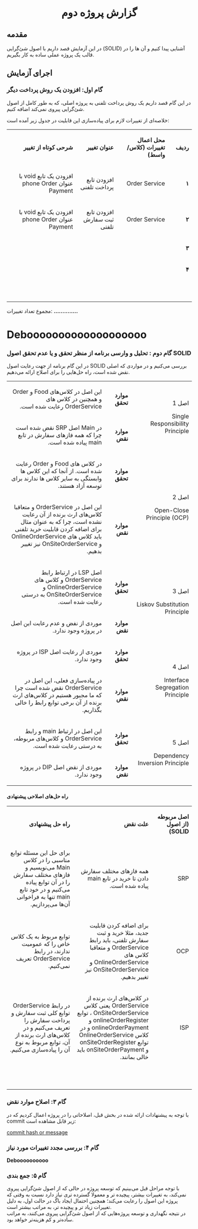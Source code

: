<div dir='rtl' align='center'>
<h1> گزارش پروژه دوم </h1>
<!-- محمد نامدار    -    حمیدرضا دهباشی -->
</div>

## مقدمه
در این آزمایش قصد داریم با اصول شئ‌گرایی
(SOLID)
آشنایی پیدا کنیم و آن ها را در قالب یک پروژه عملی ساده به کار بگیریم.

## اجرای آزمایش

### گام اول: افزودن یک روش پرداخت دیگر
در این گام قصد داریم یک روش پرداخت تلفنی به پروژه اصلی، که به طور کامل از اصول شئ‌گرایی پیروی نمی‌کند اضافه کنیم.

خلاصه‌ای از تغییرات لازم برای پیاده‌سازی این قابلیت در جدول زیر آمده است:

<div align='center'>
<table dir='rtl'>
<tbody>
<tr>
<td width="64">
<p><strong>ردیف</strong></p>
</td>
<td width="198">
<p><strong>محل اعمال تغییرات (کلاس/واسط)</strong></p>
</td>
<td width="141">
<p><strong>عنوان تغییر</strong></p>
</td>
<td width="292">
<p><strong>شرحی کوتاه از تغییر</strong></p>
</td>
</tr>

<tr>
<td width="64">
<p><strong>۱</strong></p>
</td>
<td width="198">
<p>Order Service</p>
</td>
<td width="141">
<p>افزودن تابع پرداخت تلفنی</p>
</td>
<td width="292">
<p>افزودن یک تابع void با عنوان phone Order Payment</p>
</td>
</tr>

<tr>
<td width="64">
<p><strong>۲</strong></p>
</td>
<td width="198">
<p>Order Service</p>
</td>
<td width="141">
<p>افزودن تابع ثبت سفارش تلفتی</p>
</td>
<td width="292">
<p>افزودن یک تابع void با عنوان phone Order Payment</p>
</td>
</tr>

<tr>
<td width="64">
<p><strong>۳</strong></p>
</td>
<td width="198">
<p>&nbsp;</p>
</td>
<td width="141">
<p>&nbsp;</p>
</td>
<td width="292">
<p>&nbsp;</p>
</td>
</tr>

<tr>
<td width="64">
<p><strong>۴</strong></p>
</td>
<td width="198">
<p>&nbsp;</p>
</td>
<td width="141">
<p>&nbsp;</p>
</td>
<td width="292">
<p>&nbsp;</p>
</td>
</tr>

<tr>
<td width="64">
<p><strong>&nbsp;</strong></p>
</td>
<td width="198">
<p>&nbsp;</p>
</td>
<td width="141">
<p>&nbsp;</p>
</td>
<td width="292">
<p>&nbsp;</p>
</td>
</tr>

</tbody>
</table>
</div>

مجموع تعداد تغییرات: <b> .............. </b>

# Debooooooooooooooooooo

### گام دوم : تحلیل و وارسی برنامه از منظر تحقق و یا عدم تحقق اصول SOLID

در این گام برنامه از جهت رعایت اصول SOLID
بررسی می‌کنیم و در مواردی که اصلی نقض شده است، راه حل‌هایی را برای اصلاح ارائه می‌دهیم.

<div align='center'>
<table dir='rtl'>
<tbody>
<tr>
<td rowspan="2" width="240">
<p>اصل 1</p>
<p>Single Responsibility Principle</p>
</td>
<td width="95">
<p><strong>موارد تحقق</strong></p>
</td>
<td width="454">
<p>این اصل در کلاس‌های Food و Order
 و همچنین در کلاس های OrderService
رعایت شده است.</p>
</td>
</tr>

<tr>
<td>
<p><strong>موارد نقض</strong></p>
</td>
<td>
<p>در Main اصل SRP نقض شده است چرا که
همه فاز‌های سفارش در تابع main پیاده شده است.</p>
</td>
</tr>



<tr>
<td rowspan="2">
<p>اصل 2</p>
<p>Open-Close Principle (OCP)</p>
</td>
<td>
<p><strong>موارد تحقق</strong></p>
</td>
<td>
<p>
 در کلاس های Food و Order
رعایت شده است. از آنجا که این کلاس ها وابستگی به سایر کلاس ها ندارند برای توسعه آزاد هستند. 
</td>
</tr>

<tr>
<td>
<p><strong>موارد نقض</strong></p>
</td>
<td>
<p>
این اصل در OrderService و متعاقبا کلاس‌های ارث برنده از آن رعایت نشده است، 
چرا که به عنوان مثال برای اضافه کردن قابلیت خرید تلفنی باید کلاس های OnlineOrderService و OnSiteOrderService نیز تغییر بدهیم.
</p>
</td>
</tr>



<tr>
<td rowspan="2">
<p>اصل 3</p>
<p>Liskov Substitution Principle</p>
</td>
<td>
<p><strong>موارد تحقق</strong></p>
</td>
<td>
<p>
اصل LSP
در ارتباط رابط OrderService و کلاس های
OnlineOrderService و OnSiteOrderService
به درستی رعایت شده است.
</p>
</td>
</tr>

<tr>
<td>
<p><strong>موارد نقض</strong></p>
</td>
<td>
<p>
 موردی از نفض و عدم رعایت این اصل در پروژه وجود ندارد.
</p>
</td>
</tr>



<tr>
<td rowspan="2">
<p>اصل 4</p>
<p>Interface Segregation Principle</p>
</td>
<td>
<p><strong>موارد تحقق</strong></p>
</td>
<td>
<p>موردی از رعایت اصل ISP 
در پروژه وجود ندارد.</p>
</td>
</tr>

<tr>
<td>
<p><strong>موارد نقض</strong></p>
</td>
<td>
<p>
در پیاده‌سازی فعلی، این اصل در OrderService 
نقض شده است چرا که ما مجبور هستیم در کلاس‌های ارث برنده از آن برخی توابع رابط را خالی بگذاریم.
</p>
</td>
</tr>



<tr>
<td rowspan="2">
<p>اصل 5</p>
<p>Dependency Inversion Principle</p>
</td>
<td>
<p><strong>موارد تحقق</strong></p>
</td>
<td>
<p>
این اصل در ارتباط main
و رابط OrderService و کلاس‌های مربوطه، به درستی رعایت شده است.
</p>
</td>
</tr>

<tr>
<td>
<p><strong>موارد نقض</strong></p>
</td>
<td>
<p>موردی از نقض اصل DIP در پروژه وجود ندارد.</p>
</td>
</tr>
</tbody>
</table>
</div>

#### راه حل‌های اصلاحی پیشنهادی

<div align='center'>
<table dir='rtl'>
<tbody>
<tr>
<td width="168">
<p><strong>اصل مربوطه (از اصول </strong><strong>SOLID</strong><strong>)</strong></p>
</td>
<td width="246">
<p><strong>علت نقض</strong></p>
</td>
<td width="284">
<p><strong>راه حل پیشنهادی</strong></p>
</td>
</tr>

<tr>
<td width="168">
<p>SRP</p>
</td>
<td width="275">
<p>
همه فاز‌های مختلف سفارش دادن تا خرید در تابع main پیاده شده است.
</p>
</td>
<td width="284">
<p>
برای حل این مسئله توابع مناسبی را در کلاس Main
می‌نویسیم و فاز‌های مختلف سفارش را در آن توابع پیاده می‌کنیم و در خود تابع main تنها به فراخوانی آن‌ها می‌پردازیم.
</p>
</td>
</tr>

<tr>
<td width="168">
<p>OCP</p>
</td>
<td width="275">
<p>
برای اضافه کردن قابلیت جدید، مثلا خرید و ثبت سفارش تلفنی، باید رابط OrderService
و متعاقبا کلاس های OnlineOrderService و OnSiteOrderService نیز تغییر بدهیم.
</p>
</td>
<td width="284">
<p>توابع مربوط به یک کلاس خاص را که عمومیت ندارند، در رابط OrderService تعریف نمی‌کنیم.</p>
</td>
</tr>

<tr>
<td width="168">
<p>ISP</p>
</td>
<td width="275">
<p>
در کلاس‌های ارث برنده از OrderService
یعنی کلاس  OnSiteOrderService
، توابع onlineOrderRegister و onlineOrderPayment
و در کلاس OnlineOrderService
توابع onSiteOrderRegister و onSiteOrderPayment
باید خالی بمانند. 
</p>
</td>
<td width="284">
<p>
در رابط OrderService
 توابع کلی ثبت سفارش و پرداخت سفارش را تعریف می‌کنیم و در کلاس‌های ارث برنده از آن، توابع مربوط به نوع آن را پیاده‌سازی می‌کنیم.
</p>
</td>
</tr>
<tr>
<td width="168">
<p>&nbsp;</p>
</td>
<td width="246">
<p>&nbsp;</p>
</td>
<td width="284">
<p>&nbsp;</p>
</td>
</tr>
</tbody>
</table>
</div>

### گام ۳: اصلاح موارد نقض

با توجه به پیشنهادات ارائه شده در بخش قبل، اصلاحاتی را در پروژه اعمال کردیم که در commit
زیر قابل مشاهده است:

[commit hash or message](www.link_to_commit.com)

### گام ۴: بررسی مجدد تغییرات مورد نیاز

<b> Deboooooooooo </b>

### گام ۵: جمع بندی


با توجه مراحل قبل می‌بینیم که توسعه پروژه در حالی که از اصول شئ‌گرایی پیروی نمی‌کند، به تغییرات بیشتر، پیچیده تر و معمولا گسترده تری نیاز دارد نسبت به وقتی که پروژه این اصول را رعایت می‌کند؛ همچنین احتمال ایجاد باگ در حالت اول، به دلیل تغییرات زیاد تر و پیچیده تر، به مراتب بیشتر است. <br>
در نتیجه نگهداری و توسعه پروژه‌هایی که از اصول شئ‌گرایی پیروی می‌کنند، به مراتب ساده‌تر و کم هزینه‌تر خواهد بود.